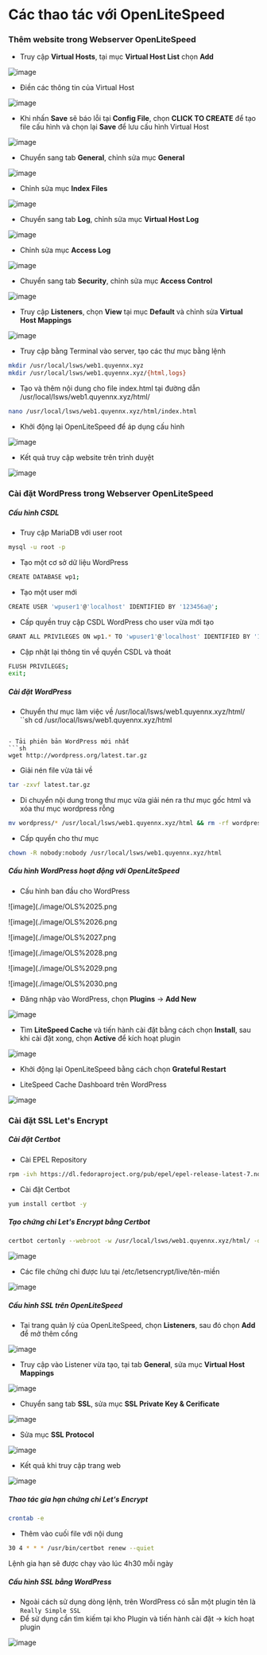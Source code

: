 # Các thao tác với OpenLiteSpeed
### Thêm website trong Webserver OpenLiteSpeed
- Truy cập **Virtual Hosts**, tại mục **Virtual Host List** chọn **Add**

![image](./image/OLS%2014.png)

- Điền các thông tin của Virtual Host

![image](./image/OLS%2015.png)

- Khi nhấn **Save** sẽ báo lỗi tại **Config File**, chọn **CLICK TO CREATE** để tạo file cấu hình và chọn lại **Save** để lưu cấu hình Virtual Host

![image](./image/OLS%2016.png)

- Chuyển sang tab **General**, chỉnh sửa mục **General**

![image](./image/OLS%2017.png)

- Chỉnh sửa mục **Index Files**

![image](./image/OLS%2018.png)

- Chuyển sang tab **Log**, chỉnh sửa mục **Virtual Host Log**

![image](./image/OLS%2019.png)

- Chỉnh sửa mục **Access Log**

![image](./image/OLS%2020.png)

- Chuyển sang tab **Security**, chỉnh sửa mục **Access Control**

![image](./image/OLS%2021.png)

- Truy cập **Listeners**, chọn **View** tại mục **Default** và chỉnh sửa **Virtual Host Mappings**

![image](./image/OLS%2022.png)

- Truy cập bằng Terminal vào server, tạo các thư mục bằng lệnh
```sh
mkdir /usr/local/lsws/web1.quyennx.xyz
mkdir /usr/local/lsws/web1.quyennx.xyz/{html,logs}
```

- Tạo và thêm nội dung cho file index.html tại đường dẫn /usr/local/lsws/web1.quyennx.xyz/html/
```sh
nano /usr/local/lsws/web1.quyennx.xyz/html/index.html
```

- Khởi động lại OpenLiteSpeed để áp dụng cấu hình

![image](./image/OLS%2023.png)

- Kết quả truy cập website trên trình duyệt

![image](./image/OLS%2024.png)

### Cài đặt WordPress trong Webserver OpenLiteSpeed
##### Cấu hình CSDL
- Truy cập MariaDB với user root
```sh
mysql -u root -p
```

- Tạo một cơ sở dữ liệu WordPress
```sh
CREATE DATABASE wp1;
```

- Tạo một user mới
```sh
CREATE USER 'wpuser1'@'localhost' IDENTIFIED BY '123456a@';
```

- Cấp quyền truy cập CSDL WordPress cho user vừa mới tạo
```sh
GRANT ALL PRIVILEGES ON wp1.* TO 'wpuser1'@'localhost' IDENTIFIED BY '123456a@';
```

- Cập nhật lại thông tin về quyền CSDL và thoát
```sh
FLUSH PRIVILEGES;
exit;
```

##### Cài đặt WordPress
- Chuyển thư mục làm việc về /usr/local/lsws/web1.quyennx.xyz/html/
``sh
cd /usr/local/lsws/web1.quyennx.xyz/html
```

- Tải phiên bản WordPress mới nhất
```sh
wget http://wordpress.org/latest.tar.gz
```

- Giải nén file vừa tải về
```sh
tar -zxvf latest.tar.gz
```

- Di chuyển nội dung trong thư mục vừa giải nén ra thư mục gốc html và xóa thư mục wordpress rỗng
```sh
mv wordpress/* /usr/local/lsws/web1.quyennx.xyz/html && rm -rf wordpress
```

- Cấp quyền cho thư mục
```sh
chown -R nobody:nobody /usr/local/lsws/web1.quyennx.xyz/html
```

##### Cấu hình WordPress hoạt động với OpenLiteSpeed
- Cấu hình ban đầu cho WordPress

![image](./image/OLS%2025.png

![image](./image/OLS%2026.png

![image](./image/OLS%2027.png

![image](./image/OLS%2028.png

![image](./image/OLS%2029.png

![image](./image/OLS%2030.png

- Đăng nhập vào WordPress, chọn **Plugins** -> **Add New**

![image](./image/OLS%2031.png)

- Tìm **LiteSpeed Cache** và tiến hành cài đặt bằng cách chọn **Install**, sau khi cài đặt xong, chọn **Active** để kích hoạt plugin

![image](./image/OLS%2032.png)

- Khởi động lại OpenLiteSpeed bằng cách chọn **Grateful Restart**

- LiteSpeed Cache Dashboard trên WordPress

![image](./image/OLS%2033.png)

### Cài đặt SSL Let's Encrypt
##### Cài đặt Certbot
- Cài EPEL Repository
```sh
rpm -ivh https://dl.fedoraproject.org/pub/epel/epel-release-latest-7.noarch.rpm
```

- Cài đặt Certbot
```sh
yum install certbot -y
```

##### Tạo chứng chỉ Let's Encrypt bằng Certbot
```sh
certbot certonly --webroot -w /usr/local/lsws/web1.quyennx.xyz/html/ -d web1.quyennx.xyz
```

![image](./image/OLS%2034.png)

- Các file chứng chỉ được lưu tại /etc/letsencrypt/live/tên-miền

![image](./image/OLS%2035.png)

##### Cấu hình SSL trên OpenLiteSpeed
- Tại trang quản lý của OpenLiteSpeed, chọn **Listeners**, sau đó chọn **Add** để mở thêm cổng

![image](./image/OLS%2036.png)

- Truy cập vào Listener vừa tạo, tại tab **General**, sửa mục **Virtual Host Mappings**

![image](./image/OLS%2037.png)

- Chuyển sang tab **SSL**, sửa mục **SSL Private Key & Cerificate**

![image](./image/OLS%2038.png)

- Sửa mục **SSL Protocol**

![image](./image/OLS%2039.png)

- Kết quả khi truy cập trang web

![image](./image/OLS%2040.png)

##### Thao tác gia hạn chứng chỉ Let's Encrypt
```sh
crontab -e
```

- Thêm vào cuối file với nội dung
```sh
30 4 * * * /usr/bin/certbot renew --quiet
```
Lệnh gia hạn sẽ được chạy vào lúc 4h30 mỗi ngày

##### Cấu hình SSL bằng WordPress
- Ngoài cách sử dụng dòng lệnh, trên WordPress có sẵn một plugin tên là ```Really Simple SSL```
- Để sử dụng cần tìm kiếm tại kho Plugin và tiến hành cài đặt -> kích hoạt plugin

![image](./image/OLS%2041.png)